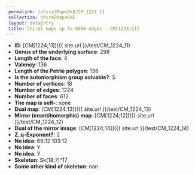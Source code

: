 ```yaml
--- 
 permalink: /chiralMaps6kE/CM_1224_11 
 collection: chiralMaps6kE
 layout: dataEntry
 title: Chiral maps up to 6000 edges - CM[1224;11]
---
```


- **ID**: [CM[1224;11]]({{ site.url }}/test/CM_1224_11)
- **Genus of the underlying surface**: 298
- **Length of the face**: 4
- **Valency**: 136
- **Length of the Petrie polygon**: 136
- **Is the automorphism group solvable?**: S
- **Number of vertices**: 18
- **Number of edges**: 1224
- **Number of faces**: 612
- **The map is self-**: none
- **Dual map**: [CM[1224;13]]({{ site.url }}/test/CM_1224_13)
- **Mirror (enantihomorphic) map**: [CM[1224;12]]({{ site.url }}/test/CM_1224_12)
- **Dual of the mirror image**: [CM[1224;14]]({{ site.url }}/test/CM_1224_14)
- **Z_q-Exponent?**: 2
- **No idea**:  69:12 103:12
- **No idea**: Y
- **No idea**: Y
- **Skeleton**: Sk(18;7)^17
- **Some other kind of skeleton**: nan
